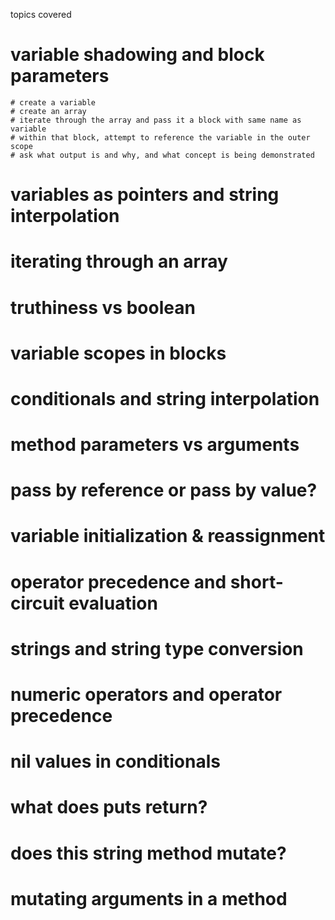 topics covered

# variable shadowing and block parameters
```
# create a variable
# create an array
# iterate through the array and pass it a block with same name as variable
# within that block, attempt to reference the variable in the outer scope
# ask what output is and why, and what concept is being demonstrated

```
# variables as pointers and string interpolation
# iterating through an array
# truthiness vs boolean
# variable scopes in blocks
# conditionals and string interpolation
# method parameters vs arguments
# pass by reference or pass by value?
# variable initialization & reassignment
# operator precedence and short-circuit evaluation
# strings and string type conversion
# numeric operators and operator precedence
# nil values in conditionals
# what does puts return?
# does this string method mutate?
# mutating arguments in a method

